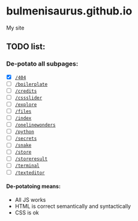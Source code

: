 # bulmenisaurus.github.io
My site


## TODO list:
### De-potato all subpages:
- [x] [`/404`](https://bulmenisaurus.github.io/404)
- [ ] [`/boilerplate`](https://bulmenisaurus.github.io/boilerplate)
- [ ] [`/credits`](https://bulmenisaurus.github.io/credits)
- [ ] [`/cssslider`](https://bulmenisaurus.github.io/cssslider)
- [ ] [`/explore`](https://bulmenisaurus.github.io/explore)
- [ ] [`/files`](https://bulmenisaurus.github.io/files)
- [ ] [`/index`](https://bulmenisaurus.github.io/index)
- [ ] [`/onelinewonders`](https://bulmenisaurus.github.io/onelinewonders)
- [ ] [`/python`](https://bulmenisaurus.github.io/python)
- [ ] [`/secrets`](https://bulmenisaurus.github.io/secrets)
- [ ] [`/snake`](https://bulmenisaurus.github.io/snake)
- [ ] [`/store`](https://bulmenisaurus.github.io/store)
- [ ] [`/storeresult`](https://bulmenisaurus.github.io/storeresult)
- [ ] [`/terminal`](https://bulmenisaurus.github.io/terminal)
- [ ] [`/texteditor`](https://bulmenisaurus.github.io/texteditor)

#### De-potatoing means:

 - All JS works
 - HTML is correct semantically and syntactically
 - CSS is ok